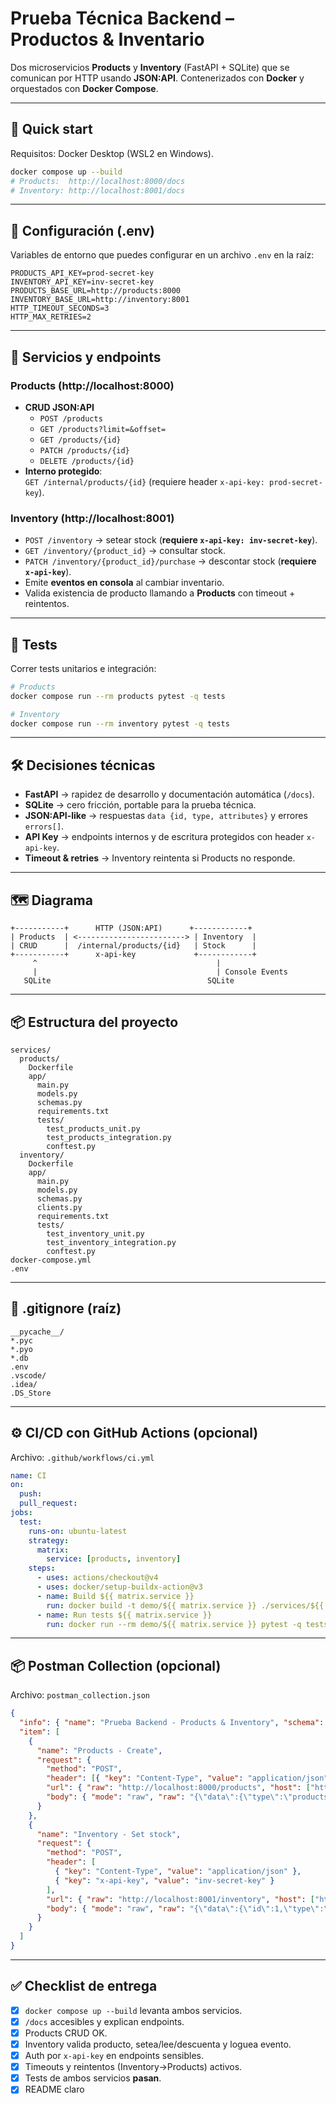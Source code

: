 # Prueba Técnica Backend – Productos & Inventario

Dos microservicios **Products** y **Inventory** (FastAPI + SQLite) que se comunican por HTTP usando **JSON:API**. Contenerizados con **Docker** y orquestados con **Docker Compose**.

---

## 🚀 Quick start
Requisitos: Docker Desktop (WSL2 en Windows).

```bash
docker compose up --build
# Products:  http://localhost:8000/docs
# Inventory: http://localhost:8001/docs
```

---

## 🔐 Configuración (.env)
Variables de entorno que puedes configurar en un archivo `.env` en la raíz:

```
PRODUCTS_API_KEY=prod-secret-key
INVENTORY_API_KEY=inv-secret-key
PRODUCTS_BASE_URL=http://products:8000
INVENTORY_BASE_URL=http://inventory:8001
HTTP_TIMEOUT_SECONDS=3
HTTP_MAX_RETRIES=2
```

---

## 🧩 Servicios y endpoints

### Products (http://localhost:8000)
- **CRUD JSON:API**
  - `POST /products`
  - `GET /products?limit=&offset=`
  - `GET /products/{id}`
  - `PATCH /products/{id}`
  - `DELETE /products/{id}`
- **Interno protegido**:  
  `GET /internal/products/{id}` (requiere header `x-api-key: prod-secret-key`).

### Inventory (http://localhost:8001)
- `POST /inventory` → setear stock (**requiere `x-api-key: inv-secret-key`**).  
- `GET /inventory/{product_id}` → consultar stock.  
- `PATCH /inventory/{product_id}/purchase` → descontar stock (**requiere `x-api-key`**).  
- Emite **eventos en consola** al cambiar inventario.  
- Valida existencia de producto llamando a **Products** con timeout + reintentos.

---

## 🧪 Tests

Correr tests unitarios e integración:

```bash
# Products
docker compose run --rm products pytest -q tests

# Inventory
docker compose run --rm inventory pytest -q tests
```

---

## 🛠️ Decisiones técnicas
- **FastAPI** → rapidez de desarrollo y documentación automática (`/docs`).
- **SQLite** → cero fricción, portable para la prueba técnica.
- **JSON:API-like** → respuestas `data {id, type, attributes}` y errores `errors[]`.
- **API Key** → endpoints internos y de escritura protegidos con header `x-api-key`.
- **Timeout & retries** → Inventory reintenta si Products no responde.

---

## 🗺️ Diagrama

```
+-----------+      HTTP (JSON:API)      +------------+
| Products  | <------------------------> | Inventory  |
| CRUD      |  /internal/products/{id}   | Stock      |
+-----------+      x-api-key             +------------+
     ^                                        |
     |                                        | Console Events
   SQLite                                   SQLite
```

---

## 📦 Estructura del proyecto

```
services/
  products/
    Dockerfile
    app/
      main.py
      models.py
      schemas.py
      requirements.txt
      tests/
        test_products_unit.py
        test_products_integration.py
        conftest.py
  inventory/
    Dockerfile
    app/
      main.py
      models.py
      schemas.py
      clients.py
      requirements.txt
      tests/
        test_inventory_unit.py
        test_inventory_integration.py
        conftest.py
docker-compose.yml
.env
```

---

## 📂 .gitignore (raíz)

```
__pycache__/
*.pyc
*.pyo
*.db
.env
.vscode/
.idea/
.DS_Store
```

---

## ⚙️ CI/CD con GitHub Actions (opcional)

Archivo: `.github/workflows/ci.yml`

```yaml
name: CI
on:
  push:
  pull_request:
jobs:
  test:
    runs-on: ubuntu-latest
    strategy:
      matrix:
        service: [products, inventory]
    steps:
      - uses: actions/checkout@v4
      - uses: docker/setup-buildx-action@v3
      - name: Build ${{ matrix.service }}
        run: docker build -t demo/${{ matrix.service }} ./services/${{ matrix.service }}
      - name: Run tests ${{ matrix.service }}
        run: docker run --rm demo/${{ matrix.service }} pytest -q tests
```

---

## 📦 Postman Collection (opcional)

Archivo: `postman_collection.json`

```json
{
  "info": { "name": "Prueba Backend - Products & Inventory", "schema": "https://schema.getpostman.com/json/collection/v2.1.0/collection.json" },
  "item": [
    {
      "name": "Products - Create",
      "request": {
        "method": "POST",
        "header": [{ "key": "Content-Type", "value": "application/json" }],
        "url": { "raw": "http://localhost:8000/products", "host": ["http://localhost:8000"], "path": ["products"] },
        "body": { "mode": "raw", "raw": "{\"data\":{\"type\":\"products\",\"attributes\":{\"nombre\":\"Laptop\",\"precio\":1200.5}}}" }
      }
    },
    {
      "name": "Inventory - Set stock",
      "request": {
        "method": "POST",
        "header": [
          { "key": "Content-Type", "value": "application/json" },
          { "key": "x-api-key", "value": "inv-secret-key" }
        ],
        "url": { "raw": "http://localhost:8001/inventory", "host": ["http://localhost:8001"], "path": ["inventory"] },
        "body": { "mode": "raw", "raw": "{\"data\":{\"id\":1,\"type\":\"inventories\",\"attributes\":{\"cantidad\":10}}}" }
      }
    }
  ]
}
```

---

## ✅ Checklist de entrega
- [x] `docker compose up --build` levanta ambos servicios.  
- [x] `/docs` accesibles y explican endpoints.  
- [x] Products CRUD OK.  
- [x] Inventory valida producto, setea/lee/descuenta y loguea evento.  
- [x] Auth por `x-api-key` en endpoints sensibles.  
- [x] Timeouts y reintentos (Inventory→Products) activos.  
- [x] Tests de ambos servicios **pasan**.  
- [x] README claro 
